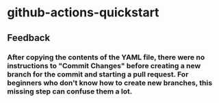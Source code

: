 # github-actions-quickstart

## Feedback

### After copying the contents of the YAML file, there were no instructions to "Commit Changes" before creating a new branch for the commit and starting a pull request. For beginners who don't know how to create new branches, this missing step can confuse them a lot. 
